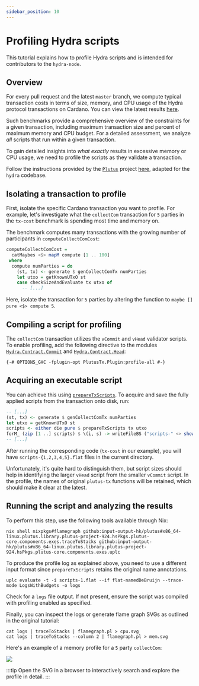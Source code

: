 ```yaml
---
sidebar_position: 10
---
```


# Profiling Hydra scripts

This tutorial explains how to profile Hydra scripts and is intended for contributors to the `hydra-node`.

## Overview

For every pull request and the latest `master` branch, we compute typical transaction costs in terms of size, memory, and CPU usage of the Hydra protocol transactions on Cardano. You can view the latest results [here](https://hydra.family/head-protocol/benchmarks/transaction-cost/).

Such benchmarks provide a comprehensive overview of the constraints for a given transaction, including maximum transaction size and percent of maximum memory and CPU budget. For a detailed assessment, we analyze _all_ scripts that run within a given transaction.

To gain detailed insights into _what exactly_ results in excessive memory or CPU usage, we need to profile the scripts as they validate a transaction.

Follow the instructions provided by the [`Plutus`](https://github.com/input-output-hk/plutus) project [here](https://plutus.readthedocs.io/en/latest/howtos/profiling-scripts.html), adapted for the `hydra` codebase.


## Isolating a transaction to profile

First, isolate the specific Cardano transaction you want to profile. For example, let's investigate what the `collectCom` transaction
for `5` parties in the `tx-cost` benchmark is spending most time and memory on.

The benchmark computes many transactions with the growing number of participants in `computeCollectComCost`:

```haskell
computeCollectComCost =
  catMaybes <$> mapM compute [1 .. 100]
 where
  compute numParties = do
    (st, tx) <- generate $ genCollectComTx numParties
    let utxo = getKnownUTxO st
    case checkSizeAndEvaluate tx utxo of
      -- [...]
```

Here, isolate the transaction for `5` parties by altering the function to `maybe [] pure <$> compute 5`.

## Compiling a script for profiling

The `collectCom` transaction utilizes the `vCommit` and `vHead` validator scripts. To enable profiling, add the following directive to the modules [`Hydra.Contract.Commit`](pathname:///haddock/hydra-plutus/Hydra-Contract-Commit.html) and [`Hydra.Contract.Head`](pathname:///haddock/hydra-plutus/Hydra-Contract-Head.html):

```
{-# OPTIONS_GHC -fplugin-opt PlutusTx.Plugin:profile-all #-}
```

## Acquiring an executable script

You can achieve this using
[`prepareTxScripts`](pathname:///haddock/hydra-tx/Hydra-Ledger-Cardano-Evaluate.html#v:prepareTxScripts).
To acquire and save the fully applied scripts from the transaction onto disk, run:

```haskell
-- [...]
(st, tx) <- generate $ genCollectComTx numParties
let utxo = getKnownUTxO st
scripts <- either die pure $ prepareTxScripts tx utxo
forM_ (zip [1 ..] scripts) $ \(i, s) -> writeFileBS ("scripts-" <> show i <> ".flat") s
-- [...]
```

After running the corresponding code (`tx-cost` in our example), you will have
`scripts-{1,2,3,4,5}.flat` files in the current directory.

Unfortunately, it's quite hard to distinguish them, but script sizes should help in identifying the larger `vHead` script from the smaller `vCommit` script. In the profile, the names of original `plutus-tx` functions will be retained, which should make it clear at the latest.

## Running the script and analyzing the results

To perform this step, use the following tools available through Nix:

```
nix shell nixpkgs#flamegraph github:input-output-hk/plutus#x86_64-linux.plutus.library.plutus-project-924.hsPkgs.plutus-core.components.exes.traceToStacks github:input-output-hk/plutus#x86_64-linux.plutus.library.plutus-project-924.hsPkgs.plutus-core.components.exes.uplc
```

To produce the profile log as explained above, you need to use a different input format since `prepareTxScripts` retains the original name annotations.

```
uplc evaluate -t -i scripts-1.flat --if flat-namedDeBruijn --trace-mode LogsWithBudgets -o logs
```

Check for a `logs` file output. If not present, ensure the script was compiled with profiling enabled as specified.

Finally, you can inspect the logs or generate flame graph SVGs as outlined in the original tutorial:

```
cat logs | traceToStacks | flamegraph.pl > cpu.svg
cat logs | traceToStacks --column 2 | flamegraph.pl > mem.svg
```

Here's an example of a memory profile for a `5` party `collectCom`:

![](profile-mem.svg)

:::tip
Open the SVG in a browser to interactively search and explore the profile in detail.
:::
